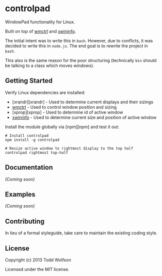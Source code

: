 # controlpad

WindowPad functionality for Linux.

Built on top of [wmctrl][wmctrl] and [xwininfo][xwininfo].

[wmctrl]: http://tomas.styblo.name/wmctrl/
[xwininfo]: http://www.xfree86.org/4.2.0/xwininfo.1.html

The initial intent was to write this in `bash`. However, due to conflicts, it was decided to write this in `node.js`. The end goal is to rewrite the project in `bash`.

This also is the same reason for the poor structuring (technically `bin` should be talking to a class which moves windows).

## Getting Started

Verify Linux dependencies are installed:

- [xrandr][xrandr] - Used to determine current displays and their sizings
- [wmctrl][wmctrl] - Used to control window position and sizing
- [xprop][xprop] - Used to determine id of active window
- [xwininfo][xwininfo] - Used to determine current size and position of active window

Install the module globally via [npm][npm] and test it out:
```
# Install controlpad
npm install -g controlpad

# Resize active window to rightmost display to the top half
controlpad rightmost top-half
```

## Documentation
_(Coming soon)_

## Examples
_(Coming soon)_

## Contributing
In lieu of a formal styleguide, take care to maintain the existing coding style.

## License
Copyright (c) 2013 Todd Wolfson

Licensed under the MIT license.
